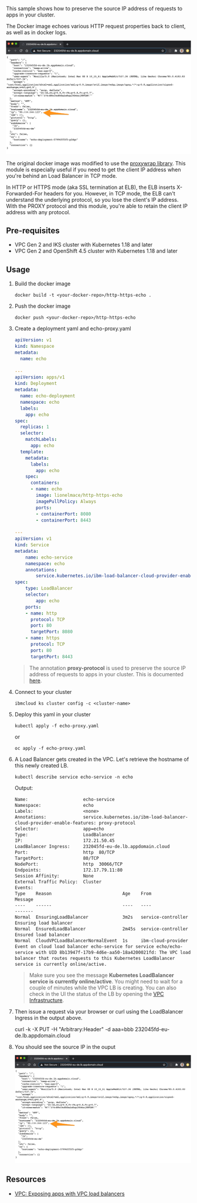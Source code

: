 This sample shows how to preserve the source IP address of requests to apps in your cluster. 

The Docker image echoes various HTTP request properties back to client, as well as in docker logs. 

![browser](./screenshots/screenshot.png)

The original docker image was modified to use the [proxywrap library](https://github.com/cusspvz/proxywrap). This module is especially useful if you need to get the client IP address when you're behind an Load Balancer in TCP mode.

In HTTP or HTTPS mode (aka SSL termination at ELB), the ELB inserts X-Forwarded-For headers for you. However, in TCP mode, the ELB can't understand the underlying protocol, so you lose the client's IP address. With the PROXY protocol and this module, you're able to retain the client IP address with any protocol.

## Pre-requisites

* VPC Gen 2 and IKS cluster with Kubernetes 1.18 and later
* VPC Gen 2 and OpenShift 4.5 cluster with Kubernetes 1.18 and later

## Usage

1. Build the docker image

    ```
    docker build -t <your-docker-repo>/http-https-echo .
    ```

1. Push the docker image
    ```
    docker push <your-docker-repo>/http-https-echo
    ```

1. Create a deployment yaml and echo-proxy.yaml
    ```yaml
    apiVersion: v1
    kind: Namespace
    metadata:
      name: echo

    ---
    apiVersion: apps/v1
    kind: Deployment
    metadata:
      name: echo-deployment
      namespace: echo
      labels:
        app: echo
    spec:
      replicas: 1
      selector:
        matchLabels:
          app: echo
      template:
        metadata:
          labels:
            app: echo
        spec:
          containers:
          - name: echo
            image: lionelmace/http-https-echo
            imagePullPolicy: Always
            ports:
            - containerPort: 8080
            - containerPort: 8443

    ---
    apiVersion: v1
    kind: Service
    metadata:  
        name: echo-service
        namespace: echo
        annotations:
            service.kubernetes.io/ibm-load-balancer-cloud-provider-enable-features: "proxy-protocol"
    spec:
        type: LoadBalancer
        selector:
            app: echo
        ports:  
        - name: http
          protocol: TCP
          port: 80
          targetPort: 8080
        - name: https
          protocol: TCP
          port: 80
          targetPort: 8443
    ```
    > The annotation **proxy-protocol** is used to preserve the source IP address of requests to apps in your cluster. This is documented [here](https://cloud.ibm.com/docs/containers?topic=containers-vpc-lbaas).

1. Connect to your cluster
    ```
    ibmcloud ks cluster config -c <cluster-name>
    ```

1. Deploy this yaml in your cluster
    ```
    kubectl apply -f echo-proxy.yaml
    ```
    or
    ```
    oc apply -f echo-proxy.yaml
    ```

1. A Load Balancer gets created in the VPC. Let's retrieve the hostname of this newly created LB.
    ```
    kubectl describe service echo-service -n echo
    ```
    Output:
    ```
    Name:                     echo-service
    Namespace:                echo
    Labels:                   <none>
    Annotations:              service.kubernetes.io/ibm-load-balancer-cloud-provider-enable-features: proxy-protocol
    Selector:                 app=echo
    Type:                     LoadBalancer
    IP:                       172.21.50.45
    LoadBalancer Ingress:     232045fd-eu-de.lb.appdomain.cloud
    Port:                     http  80/TCP
    TargetPort:               80/TCP
    NodePort:                 http  30066/TCP
    Endpoints:                172.17.79.11:80
    Session Affinity:         None
    External Traffic Policy:  Cluster
    Events:
    Type    Reason                           Age    From                Message
    ----    ------                           ----   ----                -------
    Normal  EnsuringLoadBalancer             3m2s   service-controller  Ensuring load balancer
    Normal  EnsuredLoadBalancer              2m45s  service-controller  Ensured load balancer
    Normal  CloudVPCLoadBalancerNormalEvent  1s     ibm-cloud-provider  Event on cloud load balancer echo-service for service echo/echo-service with UID 8b13947f-17b9-4d6e-aa50-18a4200021fd: The VPC load balancer that routes requests to this Kubernetes LoadBalancer service is currently online/active.
    ```
    > Make sure you see the message **Kubernetes LoadBalancer service is currently online/active**. You might need to wait for a couple of minutes while the VPC LB is creating. You can also check in the UI the status of the LB by opening the [VPC Infrastructure](https://cloud.ibm.com/vpc-ext/network/loadBalancers).

1. Then issue a request via your browser or curl using the LoadBalancer Ingress in the output above.

    curl -k -X PUT -H "Arbitrary:Header" -d aaa=bbb 232045fd-eu-de.lb.appdomain.cloud

1. You should see the source IP in the ouput

    ![browser](./screenshots/screenshot.png)


## Resources

* [VPC: Exposing apps with VPC load balancers](https://cloud.ibm.com/docs/containers?topic=containers-vpc-lbaas)